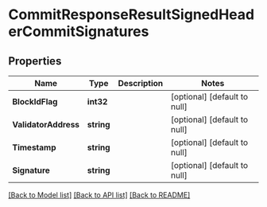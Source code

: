 # CommitResponseResultSignedHeaderCommitSignatures

## Properties
Name | Type | Description | Notes
------------ | ------------- | ------------- | -------------
**BlockIdFlag** | **int32** |  | [optional] [default to null]
**ValidatorAddress** | **string** |  | [optional] [default to null]
**Timestamp** | **string** |  | [optional] [default to null]
**Signature** | **string** |  | [optional] [default to null]

[[Back to Model list]](../README.md#documentation-for-models) [[Back to API list]](../README.md#documentation-for-api-endpoints) [[Back to README]](../README.md)

